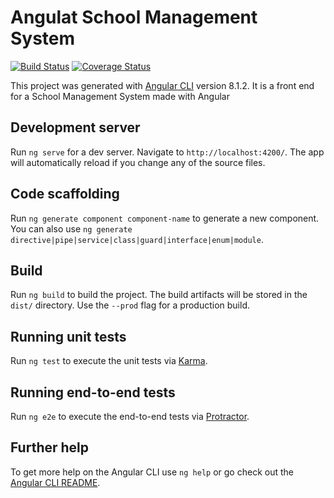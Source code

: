 # Angulat School Management System

[![Build Status](https://travis-ci.com/OwenKelvin/Angular-School-Management-System.svg?branch=master)](https://travis-ci.com/OwenKelvin/Angular-School-Management-System) [![Coverage Status](https://coveralls.io/repos/github/OwenKelvin/Angular-School-Management-System/badge.svg)](https://coveralls.io/github/OwenKelvin/Angular-School-Management-System)

This project was generated with [Angular CLI](https://github.com/angular/angular-cli) version 8.1.2. It is a front end for a School Management System made with Angular

## Development server

Run `ng serve` for a dev server. Navigate to `http://localhost:4200/`. The app will automatically reload if you change any of the source files.

## Code scaffolding

Run `ng generate component component-name` to generate a new component. You can also use `ng generate directive|pipe|service|class|guard|interface|enum|module`.

## Build

Run `ng build` to build the project. The build artifacts will be stored in the `dist/` directory. Use the `--prod` flag for a production build.

## Running unit tests

Run `ng test` to execute the unit tests via [Karma](https://karma-runner.github.io).

## Running end-to-end tests

Run `ng e2e` to execute the end-to-end tests via [Protractor](http://www.protractortest.org/).

## Further help

To get more help on the Angular CLI use `ng help` or go check out the [Angular CLI README](https://github.com/angular/angular-cli/blob/master/README.md).
